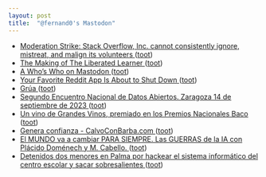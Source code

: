 ```yaml
---
layout: post
title:  "@fernand0's Mastodon"
---
```

*  [Moderation Strike: Stack Overflow, Inc. cannot consistently ignore, mistreat, and malign its volunteers ](https://meta.stackexchange.com/questions/389811/moderation-strike-stack-overflow-inc-cannot-consistently-ignore-mistreat-a) ([toot](https://mastodon.social/@fernand0/110577241789707730))
*  [The Making of The Liberated Learner  ](https://learningnuggets.ca/liberated-learner/the-making-of-the-liberated-learner/) ([toot](https://mastodon.social/@fernand0/110577007403906442))
*  [A Who’s Who on Mastodon ](https://dougpete.wordpress.com/2023/06/08/a-whos-who-on-mastodon) ([toot](https://mastodon.social/@fernand0/110576675577697325))
*  [Your Favorite Reddit App Is About to Shut Down ](https://www.howtogeek.com/897844/your-favorite-reddit-app-is-about-to-shut-down) ([toot](https://mastodon.social/@fernand0/110576536135108157))
*  [Grúa ](https://www.flickr.com/photos/fernand0/52952356159) ([toot](https://mastodon.social/@fernand0/110576385508854743))
*  [Segundo Encuentro Nacional de Datos Abiertos. Zaragoza 14 de septiembre de 2023 ](https://opendata.aragon.es/-/segundo-encuentro-nacional-de-datos-abiertos.-zaragoza-14-de-septiembre-de-202) ([toot](https://mastodon.social/@fernand0/110576204661851348))
*  [Un vino de Grandes Vinos, premiado en los Premios Nacionales Baco ](https://redaccion.camarazaragoza.com/un-vino-de-grandes-vinos-premiado-en-los-premios-nacionales-baco) ([toot](https://mastodon.social/@fernand0/110576085464775128))
*  [Genera confianza - CalvoConBarba.com ](https://calvoconbarba.com/2023/06/05/genera-confianza) ([toot](https://mastodon.social/@fernand0/110575740548790461))
*  [El MUNDO va a cambiar PARA SIEMPRE. Las GUERRAS de la IA con Plácido Doménech y M. Cabello. ](https://www.youtube.com/watch?v=9zOBBGwFo44&amp%3Bfeature=youtu.b) ([toot](https://mastodon.social/@fernand0/110575651387026852))
*  [Detenidos dos menores en Palma por hackear el sistema informático del centro escolar y sacar sobresalientes ](https://www.diariodemallorca.es/sucesos/2023/06/10/detenidos-menores-palma-piratear-sistema-88532561.htm) ([toot](https://mastodon.social/@fernand0/110575426008344210))
